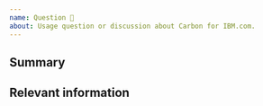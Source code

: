 ```yaml
---
name: Question 🤔
about: Usage question or discussion about Carbon for IBM.com.
---
```


<!--

Hi there! 👋 Hope everything is going okay using projects from the IBM.com
Library. It looks like you might have a question about our work, so we wanted to
share a couple resources that you could use if you haven't tried them yet 🙂.

If you're an IBMer, we have a couple of Slack channels available across all IBM
Workspaces:

- #ibm-digital-design for questions about Carbon for IBM.com
- #carbon-design-system for questions about the Design System
- #carbon-components for questions about component styles

If these resources don't work out, help us out by filling out a couple of
details below!

-->

## Summary

## Relevant information

<!-- Provide as much useful information as you can -->
